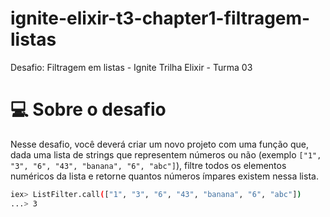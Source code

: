 # ignite-elixir-t3-chapter1-filtragem-listas
Desafio: Filtragem em listas - Ignite Trilha Elixir - Turma 03

# 💻 Sobre o desafio

Nesse desafio, você deverá criar um novo projeto com uma função que, dada uma lista de strings que representem números ou não (exemplo `["1", "3", "6", "43", "banana", "6", "abc"]`), filtre todos os elementos numéricos da lista e retorne quantos números ímpares existem nessa lista.

```bash
iex> ListFilter.call(["1", "3", "6", "43", "banana", "6", "abc"])
...> 3
